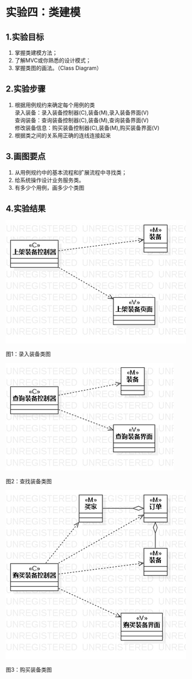 ﻿# 实验四：类建模

## 1.实验目标
1. 掌握类建模方法；
2. 了解MVC或你熟悉的设计模式；
3. 掌握类图的画法。（Class Diagram）


## 2.实验步骤
1. 根据用例规约来确定每个用例的类   
   录入装备：录入装备控制器(C),装备(M),录入装备界面(V)  
   查询装备：查询装备控制器(C),装备(M),查询装备界面(V)  
   修改装备信息：购买装备控制器(C),装备(M),购买装备界面(V)   
2. 根据类之间的关系用正确的连线连接起来


## 3.画图要点
1. 从用例规约中的基本流程和扩展流程中寻找类；
2. 给系统操作设计业务服务类。
3. 有多少个用例，画多少个类图


## 4.实验结果
![实验四类图01](./MVC01.jpg)

图1：录入装备类图




![实验四类图02](./MVC02.jpg)

图2：查找装备类图




![实验三类图03](./MVC03.jpg)

图3：购买装备类图
